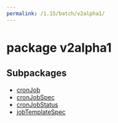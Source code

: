 ```yaml
---
permalink: /1.15/batch/v2alpha1/
---
```


# package v2alpha1



## Subpackages

* [cronJob](batch-v2alpha1-cronJob.md)
* [cronJobSpec](batch-v2alpha1-cronJobSpec.md)
* [cronJobStatus](batch-v2alpha1-cronJobStatus.md)
* [jobTemplateSpec](batch-v2alpha1-jobTemplateSpec.md)